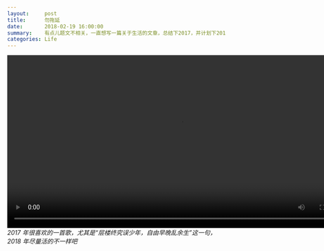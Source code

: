 ```yaml
---
layout:     post
title:      勿拖延
date:       2018-02-19 16:00:00
summary:    有点儿题文不相关，一直想写一篇关于生活的文章，总结下2017，并计划下2018，从春节前拖延到大年初四，故起名`勿拖延`，希望 2018 年遇事不拖延，想到就去做。
categories: Life
---
```


<video width="800" controls preload="metadata" src="https://gw.alipayobjects.com/os/rmsportal/qLqBCaiBlLSRclPDwLkR.mp4"></video>
*2017 年很喜欢的一首歌，尤其是“层楼终究误少年，自由早晚乱余生”这一句，2018 年尽量活的不一样吧*



